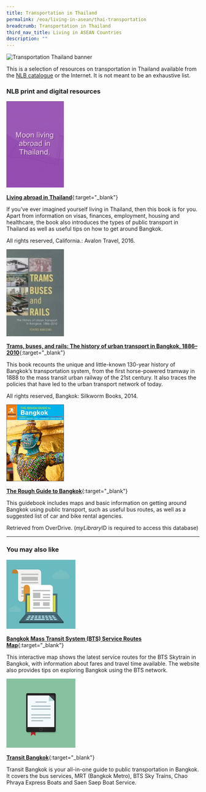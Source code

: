 ```yaml
---
title: Transportation in Thailand
permalink: /eoa/living-in-asean/thai-transportation
breadcrumb: Transportation in Thailand
third_nav_title: Living in ASEAN Countries
description: ""
---
```




<img src="/images/asean-living/Transportation-Thailand.jpg" alt="Transportation Thailand banner" style="width:800px;" />

 This is a selection of resources on transportation in Thailand available from the [NLB catalogue](http://catalogue.nlb.gov.sg/) or the Internet.  It is not meant to be an exhaustive list.

### **NLB print and digital resources**

<img src="/images/book-covers/Living-abroad-in-Thailand.png" style="width:150px;" />

[**Living abroad in Thailand**](http://eservice.nlb.gov.sg/item_holding.aspx?bid=13736587){:target="_blank"}

If you’ve ever imagined yourself living in Thailand, then this book is for you. Apart from information on visas, finances, employment, housing and healthcare, the book also introduces the types of public transport in Thailand as well as useful tips on how to get around Bangkok.

All rights reserved, California.: Avalon Travel, 2016.

<img src="/images/book-covers/Trams-buses-and-rails-The-history-of-urban-transport-in-Bangkok.jpg" style="width:150px;" />

[**Trams, buses, and rails: The history of urban transport in Bangkok, 1886–2010**](http://eservice.nlb.gov.sg/item_holding.aspx?bid=201511980){:target="_blank"}

This book recounts the unique and little-known 130-year history of Bangkok’s transportation system, from the first horse-powered tramway in 1888 to the mass transit urban railway of the 21st century. It also traces the policies that have led to the urban transport network of today.

All rights reserved, Bangkok: Silkworm Books, 2014.

<img src="/images/book-covers/The-Rough-Guide-to-Bangkok.jpg" style="width:150px;" />

[**The Rough Guide to Bangkok**](https://nlb.overdrive.com/media/9DB7A533-F6C1-4762-9B2D-15C401521B03){:target="_blank"}

This guidebook includes maps and basic information on getting around Bangkok using public transport, such as useful bus routes, as well as a suggested list of car and bike rental agencies.

Retrieved from OverDrive. (*myLibrary*ID is required to access this database)

---

### **You may also like**

<img src="/images/resources/Article 1.jpg" style="width:180px;" />

[**Bangkok Mass Transit System (BTS) Service Routes Map**](http://www.bts.co.th/customer/en/02-route-current_new.aspx){:target="_blank"}

This interactive map shows the latest service routes for the BTS Skytrain in Bangkok, with information about fares and travel time available. The website also provides tips on exploring Bangkok using the BTS network.

<img src="/images/resources/Article 2.jpg" style="width:180px;" />

[**Transit Bangkok**](http://www.transitbangkok.com/){:target="_blank"}

Transit Bangkok is your all-in-one guide to public transportation in Bangkok. It covers the bus services, MRT (Bangkok Metro), BTS Sky Trains, Chao Phraya Express Boats and Saen Saep Boat Service.